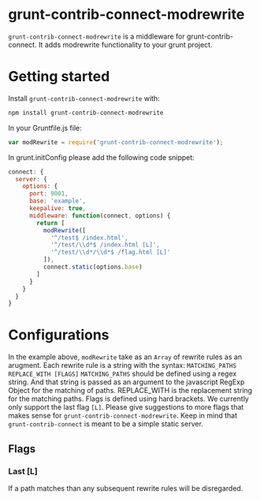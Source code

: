 grunt-contrib-connect-modrewrite
========================
`grunt-contrib-connect-modrewrite` is a middleware for grunt-contrib-connect. It adds modrewrite functionality to your grunt project.

# Getting started
Install `grunt-contrib-connect-modrewrite` with:
```bash
npm install grunt-contrib-connect-modrewrite
```

In your Gruntfile.js file:

```javascript
var modRewrite = require('grunt-contrib-connect-modrewrite');
```
In grunt.initConfig please add the following code snippet:

```javascript
connect: {
  server: {
    options: {
      port: 9001,
      base: 'example',
      keepalive: true,
      middleware: function(connect, options) {
        return [
          modRewrite([
            '^/test$ /index.html',
            '^/test/\\d*$ /index.html [L]',
            '^/test/\\d*/\\d*$ /flag.html [L]'
          ]),
          connect.static(options.base)
        ]
      }
    }
  }
}
```

# Configurations
In the example above, `modRewrite` take as an `Array` of rewrite rules as an arugment.
Each rewrite rule is a string with the syntax:
`MATCHING_PATHS REPLACE_WITH [FLAGS]`
`MATCHING_PATHS` should be defined using a regex string. And that string is passed as an argument to the javascript RegExp Object for the matching of paths. REPLACE_WITH is the replacement string for the matching paths. Flags is defined using hard brackets. We currently only support the last flag `[L]`. Please give suggestions to more flags that makes sense for `grunt-contrib-connect-modrewrite`. Keep in mind that `grunt-contrib-connect` is meant to be a simple static server.

## Flags
### Last [L]
If a path matches than any subsequent rewrite rules will be disregarded.
